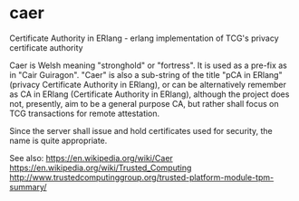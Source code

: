 # caer
Certificate Authority in ERlang - erlang implementation of TCG's privacy certificate authority

Caer is Welsh meaning "stronghold" or "fortress".  It is used as a pre-fix as in "Cair Guiragon". "Caer" is also a sub-string of the title "pCA in ERlang" (privacy Certificate Authority in ERlang), or can be alternatively remember as CA in ERlang (Certificate Authority in ERlang), although the project does not, presently, aim to be a general purpose CA, but rather shall focus on TCG transactions for remote attestation.

Since the server shall issue and hold certificates used for security, the name is quite appropriate.

See also:
https://en.wikipedia.org/wiki/Caer
https://en.wikipedia.org/wiki/Trusted_Computing
http://www.trustedcomputinggroup.org/trusted-platform-module-tpm-summary/
